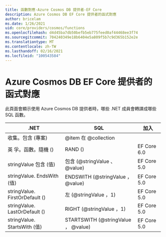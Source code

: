```yaml
---
title: 函數對應-Azure Cosmos DB 提供者-EF Core
description: Azure Cosmos DB EF Core 提供者的函式對應
author: bricelam
ms.date: 1/26/2021
uid: core/providers/cosmos/functions
ms.openlocfilehash: d4d45ba7db50befb5eb775feed0af44468ee3f74
ms.sourcegitcommit: 704240349e18b6404e5a809f5b7c9d365b152e2e
ms.translationtype: MT
ms.contentlocale: zh-TW
ms.lasthandoff: 02/16/2021
ms.locfileid: "100543584"
---
```

# <a name="function-mappings-of-the-azure-cosmos-db-ef-core-provider"></a>Azure Cosmos DB EF Core 提供者的函式對應

此頁面會顯示使用 Azure Cosmos DB 提供者時，哪些 .NET 成員會轉譯成哪些 SQL 函數。

.NET                          | SQL                              | 加入
----------------------------- | -------------------------------- | --------
收集。包含 (專案)      | @item 在 @collection
英 孚。函數。隨機 ()          | RAND ()                            | EF Core 6.0
stringValue 包含 (值)    | 包含 (@stringValue 、 @value)    | EF Core 5.0
stringValue. EndsWith (值)    | ENDSWITH (@stringValue ， @value)    | EF Core 5.0
stringValue. FirstOrDefault ()   | 左 (@stringValue ，1)             | EF Core 5.0
stringValue. LastOrDefault ()    | RIGHT (@stringValue ，1)            | EF Core 5.0
stringValue. StartsWith (值)  | STARTSWITH (@stringValue ， @value)  | EF Core 5.0
